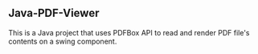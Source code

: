 ## Java-PDF-Viewer

This is a Java project that uses PDFBox API to read and render PDF file's contents on a swing component.